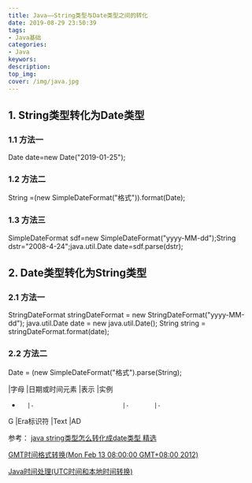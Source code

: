 ```yaml
---
title: Java——String类型与Date类型之间的转化
date: 2019-08-29 23:50:39
tags: 
- Java基础
categories: 
- Java
keywors: 
description: 
top_img: 
cover: /img/java.jpg
---
```

## 1. String类型转化为Date类型

### 1.1 方法一
Date date=new Date("2019-01-25");

### 1.2 方法二
String =(new SimpleDateFormat("格式")).format(Date); 

### 1.3 方法三
SimpleDateFormat sdf=new SimpleDateFormat("yyyy-MM-dd");String dstr="2008-4-24";java.util.Date date=sdf.parse(dstr);

## 2. Date类型转化为String类型

### 2.1 方法一
StringDateFormat stringDateFormat = new StringDateFormat("yyyy-MM-dd");
java.util.Date date = new java.util.Date();
String string = stringDateFormat.format(date);

### 2.2 方法二
Date = (new SimpleDateFormat("格式").parse(String);

|字母 |日期或时间元素 |表示 |实例
-       |-                         |-       |-
G     |Era标识符          |Text  |AD

参考：
[java string类型怎么转化成date类型 精选](https://zhidao.baidu.com/question/534635378.html)

[GMT时间格式转换(Mon Feb 13 08:00:00 GMT+08:00 2012)](https://www.2cto.com/kf/201304/205998.html)

[Java时间处理(UTC时间和本地时间转换)](https://blog.csdn.net/u013412772/article/details/73610803)